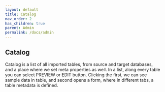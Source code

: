 ```yaml
---
layout: default
title: Catalog
nav_order: 2
has_children: true
parent: Admin
permalink: /docs/admin
---
```


## Catalog

Catalog is a list of all imported tables, from source and target databases, and a place where we set meta properties as well. 
In a list, along every table you can select PREVIEW or EDIT button. Clicking the first, we can see sample data in table, and second opens a form, where in different tabs, a table metadata is defined.
